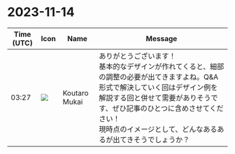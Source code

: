 # 2023-11-14

|Time (UTC)|Icon|Name|Message|
|---|---|---|---|
|03:27|![](https://avatars.slack-edge.com/2023-11-11/6180804843906_ec36242e3b721d6c30e9_72.png)|Koutaro Mukai|ありがとうございます！<br>基本的なデザインが作れてくると、細部の調整の必要が出てきますよね。Q&amp;A形式で解決していく回はデザイン例を解説する回と併せて需要がありそうです、ぜひ記事のひとつに含めさせてください！<br>現時点のイメージとして、どんなあるあるが出てきそうでしょうか？|
